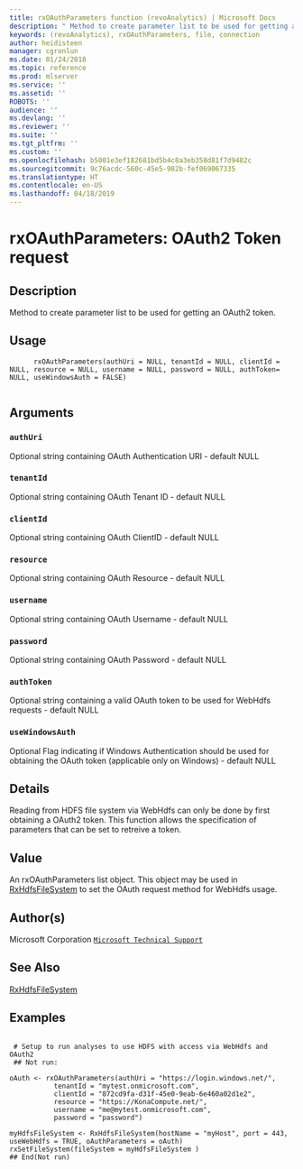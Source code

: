 ```yaml
---
title: rxOAuthParameters function (revoAnalytics) | Microsoft Docs
description: " Method to create parameter list to be used for getting an OAuth2 token. "
keywords: (revoAnalytics), rxOAuthParameters, file, connection
author: heidisteen
manager: cgronlun
ms.date: 01/24/2018
ms.topic: reference
ms.prod: mlserver
ms.service: ''
ms.assetid: ''
ROBOTS: ''
audience: ''
ms.devlang: ''
ms.reviewer: ''
ms.suite: ''
ms.tgt_pltfrm: ''
ms.custom: ''
ms.openlocfilehash: b5001e3ef182681bd5b4c8a3eb358d81f7d9482c
ms.sourcegitcommit: 9c76acdc-560c-45e5-982b-fef069067335
ms.translationtype: HT
ms.contentlocale: en-US
ms.lasthandoff: 04/18/2019
---
```

 # <a name="rxoauthparameters-oauth2-token-request"></a>rxOAuthParameters: OAuth2 Token request 
 ## <a name="description"></a>Description

Method to create parameter list to be used for getting an OAuth2 token.


 ## <a name="usage"></a>Usage

```   
      rxOAuthParameters(authUri = NULL, tenantId = NULL, clientId = NULL, resource = NULL, username = NULL, password = NULL, authToken= NULL, useWindowsAuth = FALSE)


```

 ## <a name="arguments"></a>Arguments




 ### `authUri`
 Optional string containing OAuth Authentication URI - default NULL  


 ### `tenantId`
 Optional string containing OAuth Tenant ID - default NULL  


 ### `clientId`
 Optional string containing OAuth ClientID - default NULL  


 ### `resource`
 Optional string containing OAuth Resource  - default NULL  


 ### `username`
 Optional string containing OAuth Username - default NULL  


 ### `password`
 Optional string containing OAuth Password - default NULL  


 ### `authToken`
 Optional string containing a valid OAuth token to be used for WebHdfs requests - default NULL  


 ### `useWindowsAuth`
 Optional Flag indicating if Windows Authentication should be used for obtaining the OAuth token (applicable only on Windows) - default NULL  




 ## <a name="details"></a>Details

Reading from HDFS file system via WebHdfs can only be done by first obtaining a OAuth2 token. This function allows the specification of parameters that can be set to retreive a token.



 ## <a name="value"></a>Value

An rxOAuthParameters list object. This object may be used in [RxHdfsFileSystem](RxHdfsFileSystem.md) to set the OAuth request method for WebHdfs usage.

 ## <a name="authors"></a>Author(s)

Microsoft Corporation [`Microsoft Technical Support`](https://go.microsoft.com/fwlink/?LinkID=698556&clcid=0x409)



 ## <a name="see-also"></a>See Also

[RxHdfsFileSystem](RxHdfsFileSystem.md)

 ## <a name="examples"></a>Examples

 ```

  # Setup to run analyses to use HDFS with access via WebHdfs and OAuth2
  ## Not run:

oAuth <- rxOAuthParameters(authUri = "https://login.windows.net/",
            tenantId = "mytest.onmicrosoft.com",
            clientId = "872cd9fa-d31f-45e0-9eab-6e460a02d1e2", 
            resource = "https://KonaCompute.net/", 
            username = "me@mytest.onmicrosoft.com", 
            password = "password")

myHdfsFileSystem <- RxHdfsFileSystem(hostName = "myHost", port = 443, useWebHdfs = TRUE, oAuthParameters = oAuth)
rxSetFileSystem(fileSystem = myHdfsFileSystem )
 ## End(Not run) 
```



